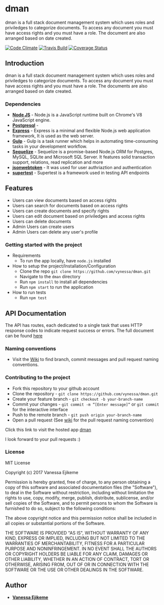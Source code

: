 # dman
dman is a full stack document management system which uses roles and priviledges to categorize documents. To access any document you must have access rights and you must have a role. The document are also arranged based on date created.

[![Code Climate](https://codeclimate.com/github/vynessa/dman/badges/gpa.svg)](https://codeclimate.com/github/dman)
[![Travis Build](https://img.shields.io/travis/vynessa/dman/develop.svg)](https://travis-ci.org/vynessa/dman)
[![Coverage Status](https://coveralls.io/repos/github/vynessa/dman/badge.svg?branch=develop)](https://coveralls.io/github/vynessa/dman?branch=develop)

## Introduction
dman is a full stack document management system which uses roles and priviledges to categorize documents. To access any document you must have access rights and you must have a role. The documents are also arranged based on date created.

### Dependencies
* **[Node JS](https://nodejs.org/en/)** - Node.js is a JavaScript runtime built on Chrome's V8 JavaScript engine. 
* **[Postgresql](https://www.postgresql.org/)** - 
* **[Express](https://expressjs.com/)** - Express is a minimal and flexible Node.js web application framework, It is used as the web server.
* **[Gulp](https://www.npmjs.com/package/gulp)** - Gulp is a task runner which helps in automating time-consuming tasks in your development workflow.
* **[Sequelize](https://www.npmjs.com/package/sequelize)** - Sequelize is a promise-based Node.js ORM for Postgres, MySQL, SQLite and Microsoft SQL Server. It features solid transaction support, relations, read replication and more
* **[jsonwebtoken](https://www.npmjs.com/package/jsonwebtoken)** - It was used for user authriaztion and authentication
* **[supertest](https://www.npmjs.com/package/supertest)** - Supertest is a framework used in testing API endpoints


## Features
<ul>
<li>Users can view documents based on access rights</li>
<li>Users can search for documents based on access rights</li>
<li>Users can create documents and specify rights</li>
<li>Users can edit document based on priviledges and access rights</li>
<li>Users can delete documents</li>
<li> Admin Users can create users</li>
<li> Admin Users can delete any user's profile</li>
</ul>



### Getting started with the project
  * Requirements
    - To run the app locally, have `node.js` installed
  * How to setup the project/Installation/Configuration
    - Clone the repo `git clone https://github.com/vynessa/dman.git`
    - Navigate to the `dman` directory
    - Run `npm install` to install all dependencies
    - Run `npm start` to run the application
  * How to run tests
    - Run `npm test` 

## API Documentation
The API has routes, each dedicated to a single task that uses HTTP response codes to indicate request success or errors. The full document can be found [here](https://dman.herokuapp.com)

### Naming conventions
* Visit the [Wiki](https://github.com/vynessa/dman/wiki) to find branch, commit messages and pull request naming conventions.

### Contributing to the project
* Fork this repository to your github account
* Clone the repository -  `git clone https://github.com/vynessa/dman.git`
* Create your feature branch - `git checkout -b your-branch-name`
* Commit your changes - `git commit -m “[Enter message]“` or `git commit` for the interactive interface
* Push to the remote branch - `git push origin your-branch-name`
* Open a pull request (See [wiki](https://github.com/vynessa/dman/wiki) for the pull request naming convention)

Click this link to visit the hosted app [dman](https://dman.herokuapp.com)

I look forward to your pull requests :)

### License
MIT License

Copyright (c) 2017 Vanessa Ejikeme

Permission is hereby granted, free of charge, to any person obtaining a copy
of this software and associated documentation files (the "Software"), to deal
in the Software without restriction, including without limitation the rights
to use, copy, modify, merge, publish, distribute, sublicense, and/or sell
copies of the Software, and to permit persons to whom the Software is
furnished to do so, subject to the following conditions:

The above copyright notice and this permission notice shall be included in all
copies or substantial portions of the Software.

THE SOFTWARE IS PROVIDED "AS IS", WITHOUT WARRANTY OF ANY KIND, EXPRESS OR
IMPLIED, INCLUDING BUT NOT LIMITED TO THE WARRANTIES OF MERCHANTABILITY,
FITNESS FOR A PARTICULAR PURPOSE AND NONINFRINGEMENT. IN NO EVENT SHALL THE
AUTHORS OR COPYRIGHT HOLDERS BE LIABLE FOR ANY CLAIM, DAMAGES OR OTHER
LIABILITY, WHETHER IN AN ACTION OF CONTRACT, TORT OR OTHERWISE, ARISING FROM,
OUT OF OR IN CONNECTION WITH THE SOFTWARE OR THE USE OR OTHER DEALINGS IN THE
SOFTWARE.

## Author
* **[Vanessa Ejikeme](vanessa.ejikeme@gmail.com)**